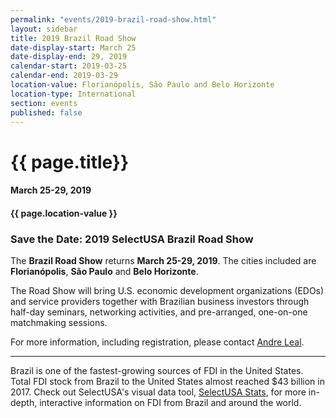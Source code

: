 ```yaml
---
permalink: "events/2019-brazil-road-show.html"
layout: sidebar
title: 2019 Brazil Road Show
date-display-start: March 25
date-display-end: 29, 2019
calendar-start: 2019-03-25
calendar-end: 2019-03-29
location-value: Florianópolis, São Paulo and Belo Horizonte
location-type: International
section: events
published: false
---
```


# {{ page.title}}

#### March 25-29, 2019

#### {{ page.location-value }}

### Save the Date: 2019 SelectUSA Brazil Road Show

The **Brazil Road Show** returns **March 25-29, 2019**. The cities included are **Florianópolis**, **São Paulo** and **Belo Horizonte**.

The Road Show will bring U.S. economic development organizations (EDOs) and service providers together with Brazilian business investors through half-day seminars, networking activities, and pre-arranged, one-on-one matchmaking sessions.

For more information, including registration, please contact [Andre Leal](mailto:andre.leal@trade.gov).

---

Brazil is one of the fastest-growing sources of FDI in the United States. Total FDI stock from Brazil to the United States almost reached $43 billion in 2017. Check out SelectUSA's visual data tool, [SelectUSA Stats](https://www.selectusa.gov/selectusa-stats), for more in-depth, interactive information on FDI from Brazil and around the world.

